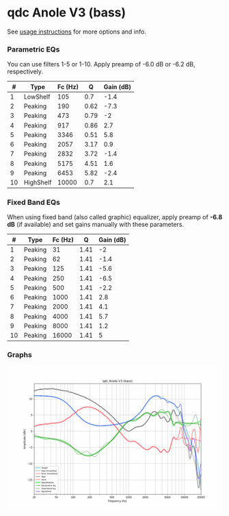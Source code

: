 # qdc Anole V3 (bass)
See [usage instructions](https://github.com/jaakkopasanen/AutoEq#usage) for more options and info.

### Parametric EQs
You can use filters 1-5 or 1-10. Apply preamp of -6.0 dB or -6.2 dB, respectively.

|   # | Type      |   Fc (Hz) |    Q |   Gain (dB) |
|-----|-----------|-----------|------|-------------|
|   1 | LowShelf  |       105 | 0.7  |        -1.4 |
|   2 | Peaking   |       190 | 0.62 |        -7.3 |
|   3 | Peaking   |       473 | 0.79 |        -2   |
|   4 | Peaking   |       917 | 0.86 |         2.7 |
|   5 | Peaking   |      3346 | 0.51 |         5.8 |
|   6 | Peaking   |      2057 | 3.17 |         0.9 |
|   7 | Peaking   |      2832 | 3.72 |        -1.4 |
|   8 | Peaking   |      5175 | 4.51 |         1.6 |
|   9 | Peaking   |      6453 | 5.82 |        -2.4 |
|  10 | HighShelf |     10000 | 0.7  |         2.1 |

### Fixed Band EQs
When using fixed band (also called graphic) equalizer, apply preamp of **-6.8 dB** (if available) and set gains manually with these parameters.

|   # | Type    |   Fc (Hz) |    Q |   Gain (dB) |
|-----|---------|-----------|------|-------------|
|   1 | Peaking |        31 | 1.41 |        -2   |
|   2 | Peaking |        62 | 1.41 |        -1.4 |
|   3 | Peaking |       125 | 1.41 |        -5.6 |
|   4 | Peaking |       250 | 1.41 |        -6.5 |
|   5 | Peaking |       500 | 1.41 |        -2.2 |
|   6 | Peaking |      1000 | 1.41 |         2.8 |
|   7 | Peaking |      2000 | 1.41 |         4.1 |
|   8 | Peaking |      4000 | 1.41 |         5.7 |
|   9 | Peaking |      8000 | 1.41 |         1.2 |
|  10 | Peaking |     16000 | 1.41 |         5   |

### Graphs
![](./qdc%20Anole%20V3%20(bass).png)
